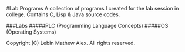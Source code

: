 #Lab Programs
A collection of programs I created for the lab session in college. 
Contains C, Lisp & Java source codes.

###Labs
#####PLC (Programming Language Concepts)
#####OS (Operating Systems)

Copyright (C) Lebin Mathew Alex. All rights reserved.
